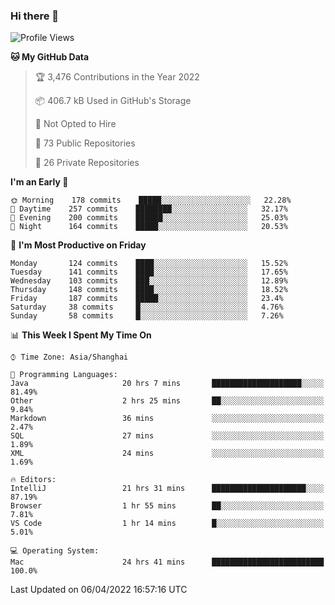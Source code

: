 ### Hi there 👋

<!--
**qbosen/qbosen** is a ✨ _special_ ✨ repository because its `README.md` (this file) appears on your GitHub profile.

Here are some ideas to get you started:

- 🔭 I’m currently working on ...
- 🌱 I’m currently learning ...
- 👯 I’m looking to collaborate on ...
- 🤔 I’m looking for help with ...
- 💬 Ask me about ...
- 📫 How to reach me: ...
- 😄 Pronouns: ...
- ⚡ Fun fact: ...
-->

<!--START_SECTION:waka-->
![Profile Views](http://img.shields.io/badge/Profile%20Views-0-blue)

**🐱 My GitHub Data** 

> 🏆 3,476 Contributions in the Year 2022
 > 
> 📦 406.7 kB Used in GitHub's Storage 
 > 
> 🚫 Not Opted to Hire
 > 
> 📜 73 Public Repositories 
 > 
> 🔑 26 Private Repositories  
 > 
**I'm an Early 🐤** 

```text
🌞 Morning    178 commits    █████░░░░░░░░░░░░░░░░░░░░   22.28% 
🌆 Daytime    257 commits    ████████░░░░░░░░░░░░░░░░░   32.17% 
🌃 Evening    200 commits    ██████░░░░░░░░░░░░░░░░░░░   25.03% 
🌙 Night      164 commits    █████░░░░░░░░░░░░░░░░░░░░   20.53%

```
📅 **I'm Most Productive on Friday** 

```text
Monday       124 commits    ████░░░░░░░░░░░░░░░░░░░░░   15.52% 
Tuesday      141 commits    ████░░░░░░░░░░░░░░░░░░░░░   17.65% 
Wednesday    103 commits    ███░░░░░░░░░░░░░░░░░░░░░░   12.89% 
Thursday     148 commits    ████░░░░░░░░░░░░░░░░░░░░░   18.52% 
Friday       187 commits    █████░░░░░░░░░░░░░░░░░░░░   23.4% 
Saturday     38 commits     █░░░░░░░░░░░░░░░░░░░░░░░░   4.76% 
Sunday       58 commits     █░░░░░░░░░░░░░░░░░░░░░░░░   7.26%

```


📊 **This Week I Spent My Time On** 

```text
⌚︎ Time Zone: Asia/Shanghai

💬 Programming Languages: 
Java                     20 hrs 7 mins       ████████████████████░░░░░   81.49% 
Other                    2 hrs 25 mins       ██░░░░░░░░░░░░░░░░░░░░░░░   9.84% 
Markdown                 36 mins             ░░░░░░░░░░░░░░░░░░░░░░░░░   2.47% 
SQL                      27 mins             ░░░░░░░░░░░░░░░░░░░░░░░░░   1.89% 
XML                      24 mins             ░░░░░░░░░░░░░░░░░░░░░░░░░   1.69%

🔥 Editors: 
IntelliJ                 21 hrs 31 mins      █████████████████████░░░░   87.19% 
Browser                  1 hr 55 mins        ██░░░░░░░░░░░░░░░░░░░░░░░   7.81% 
VS Code                  1 hr 14 mins        █░░░░░░░░░░░░░░░░░░░░░░░░   5.01%

💻 Operating System: 
Mac                      24 hrs 41 mins      █████████████████████████   100.0%

```


 Last Updated on 06/04/2022 16:57:16 UTC
<!--END_SECTION:waka-->
